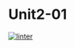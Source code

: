 # Unit2-01

 [![linter](https://github.com/julieli1/Unit2-01/workflows/linter/badge.svg)](https://github.com/marketplace/actions/super-linter)   
